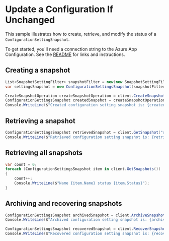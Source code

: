 # Update a Configuration If Unchanged

This sample illustrates how to create, retrieve, and modify the status of a `ConfigurationSettingSnapshot`. 

To get started, you'll need a connection string to the Azure App Configuration. See the [README](https://github.com/Azure/azure-sdk-for-net/blob/main/sdk/appconfiguration/Azure.Data.AppConfiguration/README.md) for links and instructions.

## Creating a snapshot

<!---```C# Snippet:AzConfigSample11_CreateSnapshot-->
```C#
List<SnapshotSettingFilter> snapshotFilter = new(new SnapshotSettingFilter[] { new SnapshotSettingFilter(setting.Key) });
var settingsSnapshot = new ConfigurationSettingsSnapshot(snapshotFilter);

CreateSnapshotOperation createSnapshotOperation = client.CreateSnapshot(WaitUntil.Completed, "some_snapshot", settingsSnapshot);
ConfigurationSettingsSnapshot createdSnapshot = createSnapshotOperation.Value;
Console.WriteLine($"Created configuration setting snapshot is: {createdSnapshot}");
```

## Retrieving a snapshot
<!---```C# Snippet:AzConfigSample11_RetrieveSnapshot-->
```C#
ConfigurationSettingsSnapshot retrievedSnapshot = client.GetSnapshot("some_snapshot");
Console.WriteLine($"Retrieved configuration setting snapshot is: {retrievedSnapshot}");
```

## Retrieving all snapshots

<!---```C# Snippet:Sample_GetSnapshots-->
```C#
var count = 0;
foreach (ConfigurationSettingsSnapshot item in client.GetSnapshots())
{
    count++;
    Console.WriteLine($"Name {item.Name} status {item.Status}");
}
```

## Archiving and recovering snapshots

<!---```C# Snippet:AzConfigSample11_ArchiveSnapshot-->
```C#
ConfigurationSettingsSnapshot archivedSnapshot = client.ArchiveSnapshot("some_snapshot");
Console.WriteLine($"Archived configuration setting snapshot is: {archivedSnapshot}");
```

<!---```C# Snippet:AzConfigSample11_RecoverSnapshot-->
```C#
ConfigurationSettingsSnapshot recoveredSnapshot = client.RecoverSnapshot("some_snapshot");
Console.WriteLine($"Recovered configuration setting snapshot is: {recoveredSnapshot}");
```

